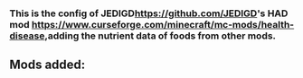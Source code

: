 ### This is the config of JEDIGD<https://github.com/JEDIGD>'s HAD mod <https://www.curseforge.com/minecraft/mc-mods/health-disease>,adding the nutrient data of foods from other mods.

## Mods added:
